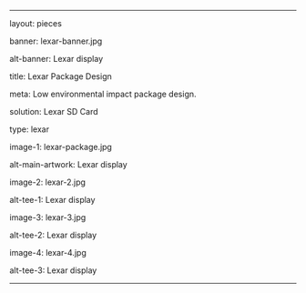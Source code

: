 ---

layout: pieces

banner: lexar-banner.jpg

alt-banner: Lexar display

title: Lexar Package Design

meta: Low environmental impact package design.

solution: Lexar SD Card

type: lexar

image-1: lexar-package.jpg

alt-main-artwork: Lexar display

image-2: lexar-2.jpg

alt-tee-1: Lexar display

image-3: lexar-3.jpg

alt-tee-2: Lexar display

image-4: lexar-4.jpg

alt-tee-3: Lexar display

---